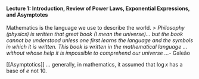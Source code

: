 #### Lecture 1: Introduction, Review of Power Laws, Exponential Expressions, and Asymptotes

Mathematics is the language we use to describe the world. > *Philosophy (physics) is written that great book (I mean the universe)... but the book cannot be understood unless one first learns the language and the symbols in which it is written. This book is written in the mathematical language ... without whose help it is impossible to comprehend our universe ...*- Galeão 

[[Asymptotics]] ... generally, in mathematics, it assumed that $\log x$ has a base of $e$ not 10. 
